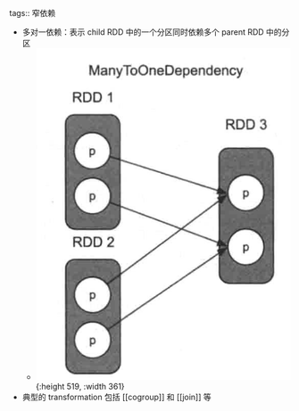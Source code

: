 tags:: 窄依赖

- 多对一依赖：表示 child RDD 中的一个分区同时依赖多个 parent RDD 中的分区
	- ![image.png](../assets/image_1680663084057_0.png){:height 519, :width 361}
- 典型的 transformation 包括 [[cogroup]] 和 [[join]] 等